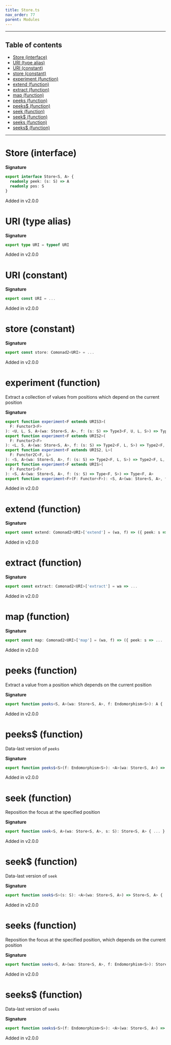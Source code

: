 ```yaml
---
title: Store.ts
nav_order: 77
parent: Modules
---
```


---

<h2 class="text-delta">Table of contents</h2>

- [Store (interface)](#store-interface)
- [URI (type alias)](#uri-type-alias)
- [URI (constant)](#uri-constant)
- [store (constant)](#store-constant)
- [experiment (function)](#experiment-function)
- [extend (function)](#extend-function)
- [extract (function)](#extract-function)
- [map (function)](#map-function)
- [peeks (function)](#peeks-function)
- [peeks\$ (function)](#peeks-function)
- [seek (function)](#seek-function)
- [seek\$ (function)](#seek-function)
- [seeks (function)](#seeks-function)
- [seeks\$ (function)](#seeks-function)

---

# Store (interface)

**Signature**

```ts
export interface Store<S, A> {
  readonly peek: (s: S) => A
  readonly pos: S
}
```

Added in v2.0.0

# URI (type alias)

**Signature**

```ts
export type URI = typeof URI
```

Added in v2.0.0

# URI (constant)

**Signature**

```ts
export const URI = ...
```

Added in v2.0.0

# store (constant)

**Signature**

```ts
export const store: Comonad2<URI> = ...
```

Added in v2.0.0

# experiment (function)

Extract a collection of values from positions which depend on the current position

**Signature**

```ts
export function experiment<F extends URIS3>(
  F: Functor3<F>
): <U, L, S, A>(wa: Store<S, A>, f: (s: S) => Type3<F, U, L, S>) => Type3<F, U, L, A>
export function experiment<F extends URIS2>(
  F: Functor2<F>
): <L, S, A>(wa: Store<S, A>, f: (s: S) => Type2<F, L, S>) => Type2<F, L, A>
export function experiment<F extends URIS2, L>(
  F: Functor2C<F, L>
): <S, A>(wa: Store<S, A>, f: (s: S) => Type2<F, L, S>) => Type2<F, L, A>
export function experiment<F extends URIS>(
  F: Functor1<F>
): <S, A>(wa: Store<S, A>, f: (s: S) => Type<F, S>) => Type<F, A>
export function experiment<F>(F: Functor<F>): <S, A>(wa: Store<S, A>, f: (s: S) => HKT<F, S>) => HKT<F, A> { ... }
```

Added in v2.0.0

# extend (function)

**Signature**

```ts
export const extend: Comonad2<URI>['extend'] = (wa, f) => ({ peek: s => ...
```

Added in v2.0.0

# extract (function)

**Signature**

```ts
export const extract: Comonad2<URI>['extract'] = wa => ...
```

Added in v2.0.0

# map (function)

**Signature**

```ts
export const map: Comonad2<URI>['map'] = (wa, f) => ({ peek: s => ...
```

Added in v2.0.0

# peeks (function)

Extract a value from a position which depends on the current position

**Signature**

```ts
export function peeks<S, A>(wa: Store<S, A>, f: Endomorphism<S>): A { ... }
```

Added in v2.0.0

# peeks\$ (function)

Data-last version of `peeks`

**Signature**

```ts
export function peeks$<S>(f: Endomorphism<S>): <A>(wa: Store<S, A>) => A { ... }
```

Added in v2.0.0

# seek (function)

Reposition the focus at the specified position

**Signature**

```ts
export function seek<S, A>(wa: Store<S, A>, s: S): Store<S, A> { ... }
```

Added in v2.0.0

# seek\$ (function)

Data-last version of `seek`

**Signature**

```ts
export function seek$<S>(s: S): <A>(wa: Store<S, A>) => Store<S, A> { ... }
```

Added in v2.0.0

# seeks (function)

Reposition the focus at the specified position, which depends on the current position

**Signature**

```ts
export function seeks<S, A>(wa: Store<S, A>, f: Endomorphism<S>): Store<S, A> { ... }
```

Added in v2.0.0

# seeks\$ (function)

Data-last version of `seeks`

**Signature**

```ts
export function seeks$<S>(f: Endomorphism<S>): <A>(wa: Store<S, A>) => Store<S, A> { ... }
```

Added in v2.0.0
